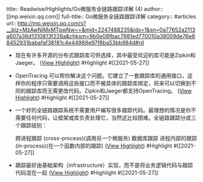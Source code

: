 title:: Readwise/Highlights/Go微服务全链路跟踪详解 (4)
author:: [[mp.weixin.qq.com]]
full-title:: Go微服务全链路跟踪详解
category:: #articles
url:: http://mp.weixin.qq.com/s?__biz=MzAwNjMxMTgwNw==&mid=2247488235&idx=1&sn=0a77652a2113a607a36d1310813f228a&chksm=9b0e08fbac7981ed770010a38059de76e88452931babafaf38181c4e44989e97f8ba53bb984d#rd

- 现在有许多开源的分布式跟踪库可供选择，其中最受欢迎的库可能是Zipkin和Jaeger。 ([View Highlight](https://instapaper.com/read/1415372690/16509877)) #Highlight #[[2021-05-27]]
- OpenTracing
  可以帮你解决这个问题。它建立了一套跟踪库的通用接口，这样你的程序只需要调用这些接口而不被具体的跟踪库绑定，将来可以切换到不同的跟踪库而无需更改代码。Zipkin和Jaeger都支持OpenTracing。 ([View Highlight](https://instapaper.com/read/1415372690/16509881)) #Highlight #[[2021-05-27]]
- 一个好的全链路跟踪系统不需要用户编写很多跟踪代码。最理想的情况是你不需要任何代码，让框架或库负责处理它，当然这比较困难。全链路跟踪分成三个跟踪级别：
  
  跨进程跟踪 (cross-process)(调用另一个微服务)
  数据库跟踪
  进程内部的跟踪 (in-process)(在一个函数内部的跟踪) ([View Highlight](https://instapaper.com/read/1415372690/16509897)) #Highlight #[[2021-05-27]]
- 跟踪最好由基础架构（infrastructure）实现，而不是将业务逻辑代码与跟踪代码混在一起 ([View Highlight](https://instapaper.com/read/1415372690/16509905)) #Highlight #[[2021-05-27]]